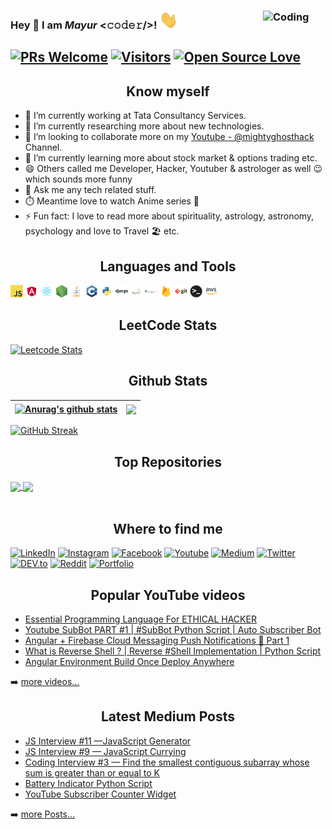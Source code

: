 ### Hey 🤗 I am *Mayur* <𝚌𝚘𝚍𝚎𝚛/>! <img src="https://raw.githubusercontent.com/ABSphreak/ABSphreak/master/gifs/Hi.gif" width="30px"> <img align="right" alt="Coding" width="100" src="https://media.tenor.com/rePDfDWO3XoAAAAd/hacking.gif">

[![PRs Welcome](https://img.shields.io/badge/PRs-welcome-brightgreen.svg?style=flat&logo=github)](https://github.com/mayurkadampro) [![Visitors](https://visitor-badge.laobi.icu/badge?page_id=mayurkadampro.visitor-badge)](https://github.com/mayurkadampro) [![Open Source Love](https://badges.frapsoft.com/os/v2/open-source.svg?v=103)](https://github.com/mayurkadampro)
---




<h2 style="text-align:center">Know myself</h2>

- 🔭 I’m currently working at Tata Consultancy Services.
- 🌱 I’m currently researching more about new technologies.
- 👯 I’m looking to collaborate more on my [Youtube - @mightyghosthack](https://youtube.com/mightyghosthack) Channel.
- 🤔 I’m currently learning more about stock market & options trading etc.
- 😄 Others called me Developer, Hacker, Youtuber & astrologer as well 😉 which sounds more funny 
- 💬 Ask me any tech related stuff.
- ⏱️ Meantime love to watch Anime series 💚
- ⚡ Fun fact: I love to read more about spirituality, astrology, astronomy, psychology and love to Travel 🏖️ etc.

<h2 style="text-align:center">Languages and Tools</h2>

<code><img height="20" src="https://raw.githubusercontent.com/github/explore/80688e429a7d4ef2fca1e82350fe8e3517d3494d/topics/javascript/javascript.png"></code>
<code><img height="20" src="https://raw.githubusercontent.com/github/explore/80688e429a7d4ef2fca1e82350fe8e3517d3494d/topics/angular/angular.png"></code>
<code><img height="20" src="https://raw.githubusercontent.com/github/explore/80688e429a7d4ef2fca1e82350fe8e3517d3494d/topics/react/react.png"></code>
<code><img height="20" src="https://raw.githubusercontent.com/github/explore/80688e429a7d4ef2fca1e82350fe8e3517d3494d/topics/nodejs/nodejs.png"></code>
<code><img height="20" src="https://raw.githubusercontent.com/github/explore/80688e429a7d4ef2fca1e82350fe8e3517d3494d/topics/java/java.png"></code>
<code><img height="20" src="https://raw.githubusercontent.com/github/explore/80688e429a7d4ef2fca1e82350fe8e3517d3494d/topics/cpp/cpp.png"></code>
<code><img height="20" src="https://raw.githubusercontent.com/github/explore/80688e429a7d4ef2fca1e82350fe8e3517d3494d/topics/python/python.png"></code>
<code><img height="20" src="https://raw.githubusercontent.com/github/explore/80688e429a7d4ef2fca1e82350fe8e3517d3494d/topics/django/django.png"></code>
<code><img height="20" src="https://raw.githubusercontent.com/github/explore/80688e429a7d4ef2fca1e82350fe8e3517d3494d/topics/mysql/mysql.png"></code>
<code><img height="20" src="https://raw.githubusercontent.com/github/explore/80688e429a7d4ef2fca1e82350fe8e3517d3494d/topics/mongodb/mongodb.png"></code>
<code><img height="20" src="https://raw.githubusercontent.com/github/explore/80688e429a7d4ef2fca1e82350fe8e3517d3494d/topics/firebase/firebase.png"></code>
<code><img height="20" src="https://raw.githubusercontent.com/github/explore/80688e429a7d4ef2fca1e82350fe8e3517d3494d/topics/git/git.png"></code>
<code><img height="20" src="https://raw.githubusercontent.com/github/explore/80688e429a7d4ef2fca1e82350fe8e3517d3494d/topics/terminal/terminal.png"></code>
<code><img height="20" src="https://raw.githubusercontent.com/github/explore/80688e429a7d4ef2fca1e82350fe8e3517d3494d/topics/aws/aws.png"></code>

<h2 style="text-align:center">LeetCode Stats</h2>

[![Leetcode Stats](https://leetcode.card.workers.dev/?username=mayurkadampro)](https://leetcode.com/mayurkadampro/)

<h2 style="text-align:center">Github Stats</h2>

| <a href="https://github.com/mayurkadampro/github-readme-stats"><img align="center" src="https://github-readme-stats.vercel.app/api?username=mayurkadampro&show_icons=true&include_all_commits=true&hide_border=true" alt="Anurag's github stats" /></a> | <a href="https://github.com/mayurkadampro/github-readme-stats"><img align="center" src="https://github-readme-stats.vercel.app/api/top-langs/?username=mayurkadampro&layout=compact&hide_border=true" /></a> |
| ------------- | ------------- |

[![GitHub Streak](https://github-readme-streak-stats.herokuapp.com?user=mayurkadampro&theme=default)](https://git.io/streak-stats)
 

<h2 style="text-align:center">Top Repositories</h2>

<a href="https://github.com/mayurkadampro/YouTube-SubBot">
  <img align="center" src="https://github-readme-stats.vercel.app/api/pin/?username=mayurkadampro&repo=YouTube-SubBot" />
</a>
<a href="https://github.com/mayurkadampro/Advance-Python-Keylogger">
  <img align="center" src="https://github-readme-stats.vercel.app/api/pin/?username=mayurkadampro&repo=Advance-Python-Keylogger" />
</a>

<br />
<br />

<h2 style="text-align:center">Where to find me</h2>

<a href="https://www.linkedin.com/in/mayurkadampro" target="_blank"><img src="https://img.shields.io/badge/LinkedIn-%230077B5.svg?&style=flat-square&logo=linkedin&logoColor=white" alt="LinkedIn"></a>
<a href="https://www.instagram.com/mayur.kadam144" target="_blank"><img src="https://img.shields.io/badge/Instagram-%23E4405F.svg?&style=flat-square&logo=instagram&logoColor=white" alt="Instagram"></a>
<a href="https://www.facebook.com/mightyghosthack" target="_blank"><img src="https://img.shields.io/badge/Facebook-%231877F2.svg?&style=flat-square&logo=facebook&logoColor=white" alt="Facebook"></a>
<a href="https://youtube.com/mightyghosthack" target="_blank"><img src="https://img.shields.io/badge/Youtube-%23E4405F.svg?&style=flat-square&logo=Youtube&logoColor=white" alt="Youtube"></a>
<a href="https://medium.com/mighty-ghost-hack" target="_blank"><img src="https://img.shields.io/badge/Medium-%230A0A0A.svg?&style=flat-square&logo=medium&logoColor=white" alt="Medium"></a>
<a href="https://twitter.com/hackmighty" target="_blank"><img src="https://img.shields.io/badge/Twitter-%231ED760.svg?&style=flat-square&logo=Twitter&logoColor=white" alt="Twitter"></a>
<a href="https://dev.to/mayurkadampro" target="_blank"><img src="https://img.shields.io/badge/DEV-%230A0A0A.svg?&style=flat-square&logo=DEV.to&logoColor=white" alt="DEV.to"></a>
<a href="https://www.reddit.com/user/Mighty_Ghost_Hack/" target="_blank"><img src="https://img.shields.io/badge/Reddit-%23E4405F.svg?&style=flat-square&logo=Reddit&logoColor=white" alt="Reddit"></a>
<a href="https://mayurkadampro.github.io" target="_blank"><img src="https://img.shields.io/badge/Portfolio-%230077B5.svg?&style=flat-square&logo=Indeed&logoColor=white" alt="Portfolio"></a>

<h2 style="text-align:center">Popular YouTube videos</h2>

<!-- YOUTUBE:START -->
- [Essential Programming Language For ETHICAL HACKER](https://youtu.be/Qkj3ufwI0jk)
- [Youtube SubBot PART #1 | #SubBot Python Script | Auto Subscriber Bot](https://youtu.be/xXXryQw6CYc)
- [Angular + Firebase Cloud Messaging Push Notifications 🔔 Part 1](https://youtu.be/ODE9l1c3ujY)
- [What is Reverse Shell ? | Reverse #Shell Implementation | Python Script](https://youtu.be/hYb1CxtOgWA)
- [Angular Environment Build Once Deploy Anywhere](https://youtu.be/Dqb_1t94s3c)
<!-- YOUTUBE:END -->

➡️ [more videos...](https://youtube.com/mightyghosthack)


<h2 style="text-align:center">Latest Medium Posts</h2>

<!-- YOUTUBE:START -->
- [JS Interview #11 —JavaScript Generator](https://medium.com/mighty-ghost-hack/js-interview-11-javascript-generator-88b163b0ea2f)
- [JS Interview #9 — JavaScript Currying](https://medium.com/mighty-ghost-hack/js-interview-9-javascript-currying-2e067960ab2e)
- [Coding Interview #3 — Find the smallest contiguous subarray whose sum is greater than or equal to K](https://medium.com/mighty-ghost-hack/coding-interview-3-find-the-smallest-contiguous-subarray-whose-sum-is-greater-than-or-equal-to-ac72eb368fc8)
- [Battery Indicator Python Script](https://medium.com/mighty-ghost-hack/battery-indicator-python-script-ee5b1b4cdb95)
- [YouTube Subscriber Counter Widget](https://medium.com/mighty-ghost-hack/youtube-subscriber-counter-widget-1ca72ad2d846)
<!-- YOUTUBE:END -->

➡️ [more Posts...](https://medium.com/@mayurkadampro)
